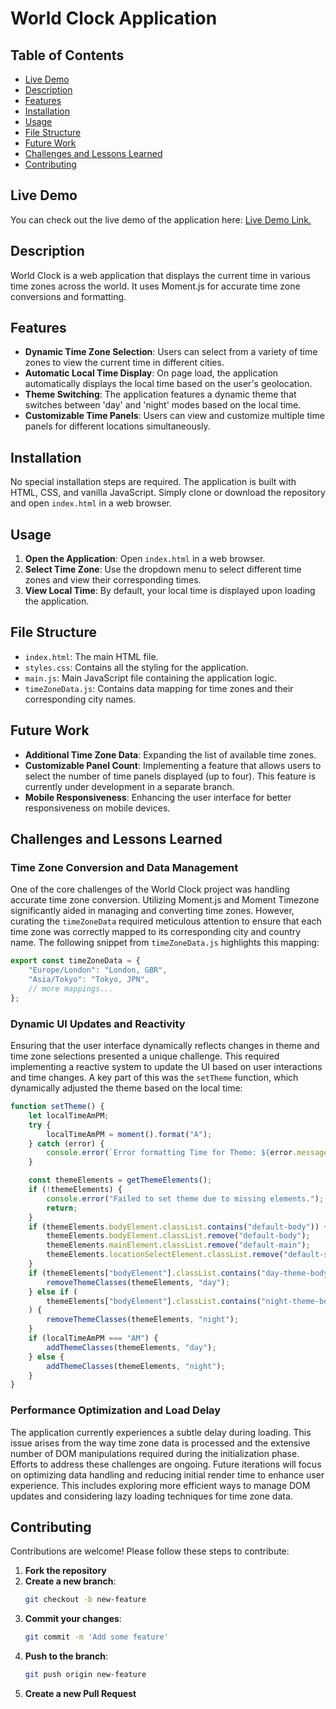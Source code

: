 # World Clock Application

## Table of Contents

-   [Live Demo](#live-demo)
-   [Description](#description)
-   [Features](#features)
-   [Installation](#installation)
-   [Usage](#usage)
-   [File Structure](#file-structure)
-   [Future Work](#future-work)
-   [Challenges and Lessons Learned](#challenges-and-lessons-learned)
-   [Contributing](#contributing)

## Live Demo

You can check out the live demo of the application here: [Live Demo Link.](https://papaya-lily-3d0909.netlify.app/)

## Description

World Clock is a web application that displays the current time in various time zones across the world. It uses Moment.js for accurate time zone conversions and formatting.

## Features

-   **Dynamic Time Zone Selection**: Users can select from a variety of time zones to view the current time in different cities.
-   **Automatic Local Time Display**: On page load, the application automatically displays the local time based on the user's geolocation.
-   **Theme Switching**: The application features a dynamic theme that switches between 'day' and 'night' modes based on the local time.
-   **Customizable Time Panels**: Users can view and customize multiple time panels for different locations simultaneously.

## Installation

No special installation steps are required. The application is built with HTML, CSS, and vanilla JavaScript. Simply clone or download the repository and open `index.html` in a web browser.

## Usage

1. **Open the Application**: Open `index.html` in a web browser.
2. **Select Time Zone**: Use the dropdown menu to select different time zones and view their corresponding times.
3. **View Local Time**: By default, your local time is displayed upon loading the application.

## File Structure

-   `index.html`: The main HTML file.
-   `styles.css`: Contains all the styling for the application.
-   `main.js`: Main JavaScript file containing the application logic.
-   `timeZoneData.js`: Contains data mapping for time zones and their corresponding city names.

## Future Work

-   **Additional Time Zone Data**: Expanding the list of available time zones.
-   **Customizable Panel Count**: Implementing a feature that allows users to select the number of time panels displayed (up to four). This feature is currently under development in a separate branch.
-   **Mobile Responsiveness**: Enhancing the user interface for better responsiveness on mobile devices.

## Challenges and Lessons Learned

### Time Zone Conversion and Data Management

One of the core challenges of the World Clock project was handling accurate time zone conversion. Utilizing Moment.js and Moment Timezone significantly aided in managing and converting time zones. However, curating the `timeZoneData` required meticulous attention to ensure that each time zone was correctly mapped to its corresponding city and country name. The following snippet from `timeZoneData.js` highlights this mapping:

```javascript
export const timeZoneData = {
    "Europe/London": "London, GBR",
    "Asia/Tokyo": "Tokyo, JPN",
    // more mappings...
};
```

### Dynamic UI Updates and Reactivity

Ensuring that the user interface dynamically reflects changes in theme and time zone selections presented a unique challenge. This required implementing a reactive system to update the UI based on user interactions and time changes. A key part of this was the `setTheme` function, which dynamically adjusted the theme based on the local time:

```javascript
function setTheme() {
    let localTimeAmPM;
    try {
        localTimeAmPM = moment().format("A");
    } catch (error) {
        console.error(`Error formatting Time for Theme: ${error.message}`);
    }

    const themeElements = getThemeElements();
    if (!themeElements) {
        console.error("Failed to set theme due to missing elements.");
        return;
    }
    if (themeElements.bodyElement.classList.contains("default-body")) {
        themeElements.bodyElement.classList.remove("default-body");
        themeElements.mainElement.classList.remove("default-main");
        themeElements.locationSelectElement.classList.remove("default-select");
    }
    if (themeElements["bodyElement"].classList.contains("day-theme-body")) {
        removeThemeClasses(themeElements, "day");
    } else if (
        themeElements["bodyElement"].classList.contains("night-theme-body")
    ) {
        removeThemeClasses(themeElements, "night");
    }
    if (localTimeAmPM === "AM") {
        addThemeClasses(themeElements, "day");
    } else {
        addThemeClasses(themeElements, "night");
    }
}
```

### Performance Optimization and Load Delay

The application currently experiences a subtle delay during loading. This issue arises from the way time zone data is processed and the extensive number of DOM manipulations required during the initialization phase. Efforts to address these challenges are ongoing. Future iterations will focus on optimizing data handling and reducing initial render time to enhance user experience. This includes exploring more efficient ways to manage DOM updates and considering lazy loading techniques for time zone data.

## Contributing

Contributions are welcome! Please follow these steps to contribute:

1. **Fork the repository**
2. **Create a new branch**:
    ```bash
    git checkout -b new-feature
    ```
3. **Commit your changes**:
    ```bash
    git commit -m 'Add some feature'
    ```
4. **Push to the branch**:
    ```bash
    git push origin new-feature
    ```
5. **Create a new Pull Request**
